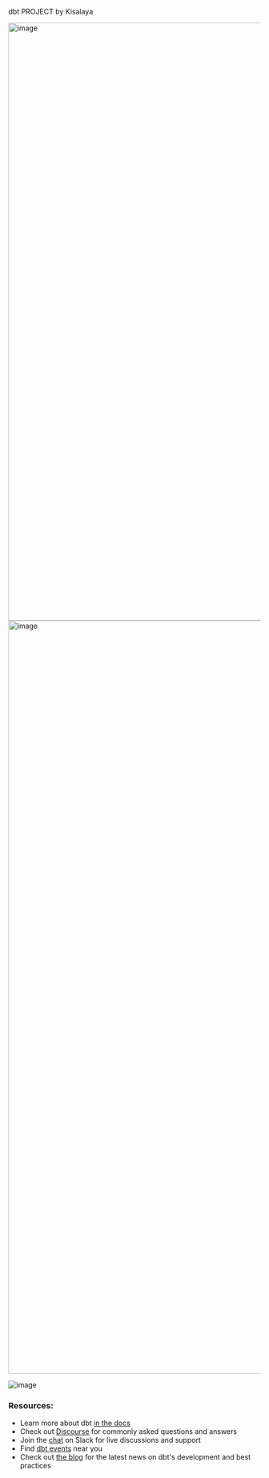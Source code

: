 dbt PROJECT by Kisalaya



<img width="1194" alt="image" src="https://github.com/kislayer/Airbnb-dbt-Data-Pipeline/assets/47941288/f84be188-e94d-4f04-a3cd-c12dcc7b7766">

<img width="1504" alt="image" src="https://github.com/kislayer/Airbnb-dbt-Data-Pipeline/assets/47941288/24cb4326-9a90-4eba-b9f3-e68c11fc4cc0">



![image](https://github.com/kislayer/Airbnb-dbt-Data-Pipeline/assets/47941288/cc31258e-f03d-4e51-aa74-8ca37cadc5a7)






### Resources:
- Learn more about dbt [in the docs](https://docs.getdbt.com/docs/introduction)
- Check out [Discourse](https://discourse.getdbt.com/) for commonly asked questions and answers
- Join the [chat](https://community.getdbt.com/) on Slack for live discussions and support
- Find [dbt events](https://events.getdbt.com) near you
- Check out [the blog](https://blog.getdbt.com/) for the latest news on dbt's development and best practices
